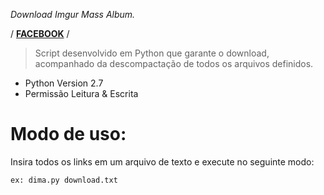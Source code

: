 *Download Imgur Mass Album.*

/ [**FACEBOOK**](https://fb.com/jose.campillo.1088) /

>Script desenvolvido em Python que garante o download, acompanhado da descompactação de todos os arquivos definidos.
 *  Python Version      2.7
 *  Permissão           Leitura & Escrita


Modo de uso:  
==

Insira todos os links em um arquivo de texto e execute no seguinte modo:
```
ex: dima.py download.txt
```
